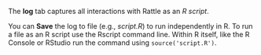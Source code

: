 The **log** tab captures all interactions with Rattle as an *R script*.

You can **Save** the log to file (e.g., *script.R*) to run
independently in R. To run a file as an R script use the Rscript
command line. Within R itself, like the R Console or RStudio run the
command using `source('script.R')`.

